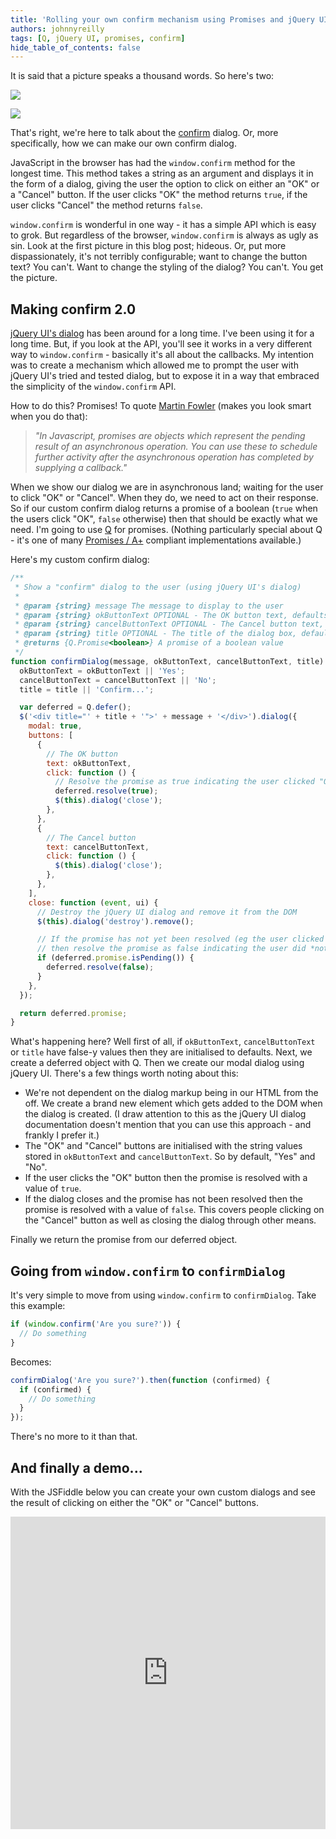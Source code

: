 ```yaml
---
title: 'Rolling your own confirm mechanism using Promises and jQuery UI'
authors: johnnyreilly
tags: [Q, jQuery UI, promises, confirm]
hide_table_of_contents: false
---
```


It is said that a picture speaks a thousand words. So here's two:

![](https://4.bp.blogspot.com/-zZvqgKiP9CI/UpN7YtkFbnI/AAAAAAAAAe4/OUpA5uVpCl4/s400/Ugly.png)

![](https://4.bp.blogspot.com/-VVzJ7B0Uhys/UpN7vnX7diI/AAAAAAAAAe8/i3hlMT1ECB8/s400/Pretty.png)

That's right, we're here to talk about the [confirm](https://developer.mozilla.org/en-US/docs/Web/API/Window.confirm) dialog. Or, more specifically, how we can make our own confirm dialog.

JavaScript in the browser has had the `window.confirm` method for the longest time. This method takes a string as an argument and displays it in the form of a dialog, giving the user the option to click on either an "OK" or a "Cancel" button. If the user clicks "OK" the method returns `true`, if the user clicks "Cancel" the method returns `false`.

`window.confirm` is wonderful in one way - it has a simple API which is easy to grok. But regardless of the browser, `window.confirm` is always as ugly as sin. Look at the first picture in this blog post; hideous. Or, put more dispassionately, it's not terribly configurable; want to change the button text? You can't. Want to change the styling of the dialog? You can't. You get the picture.

## Making confirm 2.0

[jQuery UI's dialog](http://jqueryui.com/dialog/#modal-confirmation) has been around for a long time. I've been using it for a long time. But, if you look at the API, you'll see it works in a very different way to `window.confirm` \- basically it's all about the callbacks. My intention was to create a mechanism which allowed me to prompt the user with jQuery UI's tried and tested dialog, but to expose it in a way that embraced the simplicity of the `window.confirm` API.

How to do this? Promises! To quote [Martin Fowler](http://martinfowler.com/bliki/JavascriptPromise.html) (makes you look smart when you do that):

> _"In Javascript, promises are objects which represent the pending result of an asynchronous operation. You can use these to schedule further activity after the asynchronous operation has completed by supplying a callback."_

When we show our dialog we are in asynchronous land; waiting for the user to click "OK" or "Cancel". When they do, we need to act on their response. So if our custom confirm dialog returns a promise of a boolean (`true` when the users click "OK", `false` otherwise) then that should be exactly what we need. I'm going to use [Q](https://github.com/kriskowal/q) for promises. (Nothing particularly special about Q - it's one of many [Promises / A+](https://github.com/promises-aplus/promises-spec/blob/master/implementations.md) compliant implementations available.)

Here's my custom confirm dialog:

```js
/**
 * Show a "confirm" dialog to the user (using jQuery UI's dialog)
 *
 * @param {string} message The message to display to the user
 * @param {string} okButtonText OPTIONAL - The OK button text, defaults to "Yes"
 * @param {string} cancelButtonText OPTIONAL - The Cancel button text, defaults to "No"
 * @param {string} title OPTIONAL - The title of the dialog box, defaults to "Confirm..."
 * @returns {Q.Promise<boolean>} A promise of a boolean value
 */
function confirmDialog(message, okButtonText, cancelButtonText, title) {
  okButtonText = okButtonText || 'Yes';
  cancelButtonText = cancelButtonText || 'No';
  title = title || 'Confirm...';

  var deferred = Q.defer();
  $('<div title="' + title + '">' + message + '</div>').dialog({
    modal: true,
    buttons: [
      {
        // The OK button
        text: okButtonText,
        click: function () {
          // Resolve the promise as true indicating the user clicked "OK"
          deferred.resolve(true);
          $(this).dialog('close');
        },
      },
      {
        // The Cancel button
        text: cancelButtonText,
        click: function () {
          $(this).dialog('close');
        },
      },
    ],
    close: function (event, ui) {
      // Destroy the jQuery UI dialog and remove it from the DOM
      $(this).dialog('destroy').remove();

      // If the promise has not yet been resolved (eg the user clicked the close icon)
      // then resolve the promise as false indicating the user did *not* click "OK"
      if (deferred.promise.isPending()) {
        deferred.resolve(false);
      }
    },
  });

  return deferred.promise;
}
```

What's happening here? Well first of all, if `okButtonText`, `cancelButtonText` or `title` have false-y values then they are initialised to defaults. Next, we create a deferred object with Q. Then we create our modal dialog using jQuery UI. There's a few things worth noting about this:

- We're not dependent on the dialog markup being in our HTML from the off. We create a brand new element which gets added to the DOM when the dialog is created. (I draw attention to this as the jQuery UI dialog documentation doesn't mention that you can use this approach - and frankly I prefer it.)
- The "OK" and "Cancel" buttons are initialised with the string values stored in `okButtonText` and `cancelButtonText`. So by default, "Yes" and "No".
- If the user clicks the "OK" button then the promise is resolved with a value of `true`.
- If the dialog closes and the promise has not been resolved then the promise is resolved with a value of `false`. This covers people clicking on the "Cancel" button as well as closing the dialog through other means.

Finally we return the promise from our deferred object.

## Going from `window.confirm` to `confirmDialog`

It's very simple to move from using `window.confirm` to `confirmDialog`. Take this example:

```js
if (window.confirm('Are you sure?')) {
  // Do something
}
```

Becomes:

```js
confirmDialog('Are you sure?').then(function (confirmed) {
  if (confirmed) {
    // Do something
  }
});
```

There's no more to it than that.

## And finally a demo...

With the JSFiddle below you can create your own custom dialogs and see the result of clicking on either the "OK" or "Cancel" buttons.

<iframe width="100%" height="500" src="https://jsfiddle.net/johnny_reilly/ARWL5/embedded/result,js,html,css" allowFullScreen="allowFullScreen" frameBorder="0"></iframe>
